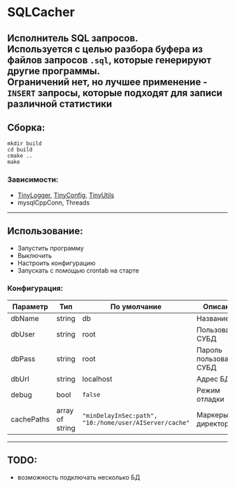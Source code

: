 # SQLCacher
Исполнитель SQL запросов.</br>
Используется с целью разбора буфера из файлов запросов ```.sql```, которые генерируют другие программы.</br>
Ограничений нет, но лучшее применение - ```INSERT``` запросы, которые подходят для записи различной статистики
----
## Сборка:
```shell
mkdir build
cd build
cmake ..
make
```
### Зависимости:
- <a href="//github.com/DannikInfo/tinyLoggerCpp">TinyLogger</a>, <a href="//github.com/DannikInfo/tinyConfigCpp">TinyConfig</a>, <a href="//github.com/DannikInfo/tinyUtilsCpp">TinyUtils</a>
- mysqlCppConn, Threads

---
## Использование:
- Запустить программу
- Выключить
- Настроить конфигурацию
- Запускать с помощью crontab на старте

### Конфигурация:

| Параметр       | Тип             | По умолчание                                                          | Описание                                                    |
|----------------|-----------------|-----------------------------------------------------------------------|-------------------------------------------------------------|
| dbName         | string          | db                                                                    | Название БД                                                 |
| dbUser         | string          | root                                                                  | Пользователь СУБД                                           |
| dbPass         | string          | root                                                                  | Пароль пользователя СУБД                                    |
| dbUrl          | string          | localhost                                                             | Адрес БД                                                    |
| debug          | bool            | ```false```                                                           | Режим отладки                                               |
| cachePaths     | array of string | ```"minDelayInSec:path",``` </br>```"10:/home/user/AIServer/cache"``` | Маркеры директорий                                          |

---
## TODO:
- возможность подключать несколько БД